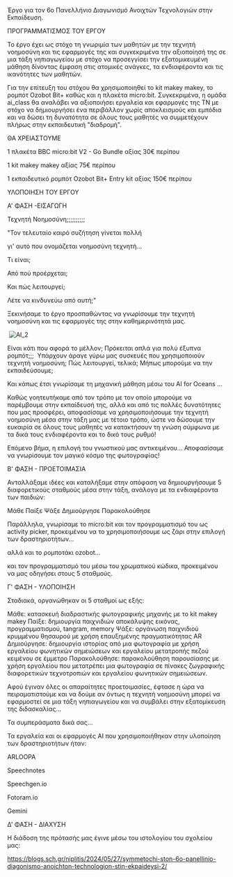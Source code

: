 Έργο για τον 6ο Πανελλήνιο Διαγωνισμό Ανοιχτών Τεχνολογιών στην Εκπαίδευση.


ΠΡΟΓΡΑΜΜΑΤΙΣΜΟΣ ΤΟΥ ΕΡΓΟΥ

Το έργο έχει ως στόχο τη γνωριμία των μαθητών με την τεχνητή νοημοσύνη και τις εφαρμογές της και συγκεκριμένα την αξιοποίησή της σε μια τάξη νηπιαγωγείου με στόχο να προσεγγίσει την εξατομικευμένη μάθηση δίνοντας έμφαση στις ατομικές ανάγκες, τα ενδιαφέροντα και τις ικανότητες των μαθητών.

Για την επίτευξη του στόχου θα χρησιμοποιηθεί το kit makey makey, το ρομπότ Ozobot Bit+ καθώς και η πλακέτα micro:bit.
Συγκεκριμένα, η ομάδα ai_class θα αναλάβει να αξιοποιήσει εργαλεία και εφαρμογές της ΤΝ με στόχο να δημιουργήσει ένα περιβάλλον χωρίς αποκλεισμούς και εμπόδια και να δώσει τη δυνατότητα σε όλους τους μαθητές να συμμετέχουν πλήρως στην εκπαιδευτική "διαδρομή". 

ΘΑ ΧΡΕΙΑΣΤΟΥΜΕ

1 πλακέτα BBC micro:bit V2 - Go Bundle αξίας 30€ περίπου

1 kit makey makey αξίας 75€ περίπου

1 εκπαιδευτικό ρομπότ Ozobot Bit+ Entry kit αξίας 150€ περίπου

ΥΛΟΠΟΙΗΣΗ ΤΟΥ ΕΡΓΟΥ

Α' ΦΑΣΗ -ΕΙΣΑΓΩΓΗ

Τεχνητή Νοημοσύνη;;;;;;;;;;

"Τον τελευταίο καιρό συζήτηση γίνεται πολλή

γι' αυτό που ονομάζεται νοημοσύνη τεχνητή...

Τι είναι;

Από πού προέρχεται;

Και πώς λειτουργεί;

Λέτε να κινδυνεύω από αυτή;"

Ξεκινήσαμε το έργο προσπαθώντας να γνωρίσουμε την τεχνητή νοημοσύνη και τις εφαρμογές της στην καθημερινότητά μας.

 ![AI_2](https://github.com/1niplitis-inaction/ai_class/assets/79393874/cf808d33-a139-45db-b4a3-7f8bea16e4c4)


Είναι κάτι που αφορά το μέλλον; Πρόκειται απλά για πολύ έξυπνα ρομπότ;;;  Υπάρχουν άραγε γύρω μας συσκευές που χρησιμοποιούν τεχνητή νοημοσύνη; Πώς λειτουργεί, τελικά; Μήπως μπορούμε να την εκπαιδεύσουμε;

Και κάπως έτσι γνωρίσαμε τη μηχανική μάθηση μέσω του AI for Oceans ...

Καθώς γοητευτήκαμε από τον τρόπο με τον οποίο μπορούμε να παρέμβουμε στην εκπαίδευσή της, αλλά και από τις πολλές δυνατότητες που μας προσφέρει, αποφασίσαμε να χρησιμοποιήσουμε την τεχνητή νοημοσύνη μέσα στην τάξη μας με τέτοιο τρόπο, ώστε να δώσουμε την ευκαιρία σε όλους τους μαθητές να κατακτήσουν τη γνώση σύμφωνα με τα δικά τους ενδιαφέροντα και το δικό τους ρυθμό!

Επόμενο βήμα, η επιλογή του γνωστικού μας αντικειμένου... Αποφασίσαμε να γνωρίσουμε τον μαγικό κόσμο της φωτογραφίας!

Β' ΦΑΣΗ - ΠΡΟΕΤΟΙΜΑΣΙΑ

Ανταλλάξαμε ιδέες και καταλήξαμε στην απόφαση να δημιουργήσουμε 5 διαφορετικούς σταθμούς μέσα στην τάξη, ανάλογα με τα ενδιαφέροντα των παιδιών:

Μάθε
Παίξε
Ψάξε
Δημιούργησε
Παρακολούθησε

Παράλληλα, γνωρίσαμε το micro:bit και τον προγραμματισμό του ως activity picker, προκειμένου να το χρησιμοποιήσουμε ως ζάρι στην επιλογή των δραστηριοτήτων...

αλλά και το ρομποτάκι ozobot...

και τον προγραμματισμό του μέσω του χρωματικού κώδικα, προκειμένου να μας οδηγήσει στους 5 σταθμούς.

Γ' ΦΑΣΗ - ΥΛΟΠΟΙΗΣΗ

Σταδιακά, οργανώθηκαν οι 5 σταθμοί ως εξής:

Μάθε: κατασκευή διαδραστικής φωτογραφικής μηχανής με το kit makey makey
Παίξε: δημιουργία παιχνιδιών αποκάλυψης εικόνας, προγραμματισμού, tangram, memory
Ψάξε: οργάνωση παιχνιδιού κρυμμένου θησαυρού με χρήση επαυξημένης πραγματικότητας AR
Δημιούργησε: δημιουργία ιστορίας από μια φωτογραφία με χρήση εργαλείου φωνητικών σημειώσεων και εργαλείου μετατροπής πεζού κειμένου σε έμμετρο
Παρακολούθησε: παρακολούθηση παρουσίασης με χρήση εργαλείου που μετατρέπει μια φωτογραφία σε πίνακες ζωγραφικής διαφορετικών τεχνοτροπιών και εργαλείου φωνητικών σημειώσεων.

Αφού έγιναν όλες οι απαραίτητες προετοιμασίες, έφτασε η ώρα να πειραματιστούμε και να δούμε αν όντως η τεχνητή νοημοσύνη μπορεί να εφαρμοστεί σε μια τάξη νηπιαγωγείου και να συμβάλει στην εξατομίκευση της διδασκαλίας...

Τα συμπεράσματα δικά σας...

Τα εργαλεία και οι εφαρμογές AI που χρησιμοποιήθηκαν στην υλοποίηση των δραστηριοτήτων ήταν:

ARLOOPA

Speechnotes

Speechgen.io

Fotoram.io

Gemini




Δ' ΦΑΣΗ - ΔΙΑΧΥΣΗ

Η διάδοση της πρότασής μας έγινε μέσω του ιστολογίου του σχολείου μας:

https://blogs.sch.gr/niplitis/2024/05/27/symmetochi-ston-6o-panellinio-diagonismo-anoichton-technologion-stin-ekpaideysi-2/

